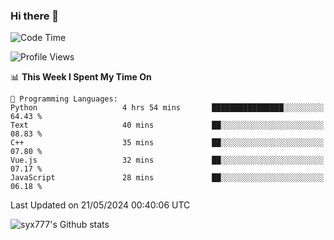 ### Hi there 👋

<!--
**syx777/syx777** is a ✨ _special_ ✨ repository because its `README.md` (this file) appears on your GitHub profile.

Here are some ideas to get you started:

- 🔭 I’m currently working on ...
- 🌱 I’m currently learning ...
- 👯 I’m looking to collaborate on ...
- 🤔 I’m looking for help with ...
- 💬 Ask me about ...
- 📫 How to reach me: ...
- 😄 Pronouns: ...
- ⚡ Fun fact: ...
-->
<!--START_SECTION:waka-->
![Code Time](http://img.shields.io/badge/Code%20Time-86%20hrs%2051%20mins-blue)

![Profile Views](http://img.shields.io/badge/Profile%20Views-80-blue)

📊 **This Week I Spent My Time On** 

```text
💬 Programming Languages: 
Python                   4 hrs 54 mins       ████████████████░░░░░░░░░   64.43 % 
Text                     40 mins             ██░░░░░░░░░░░░░░░░░░░░░░░   08.83 % 
C++                      35 mins             ██░░░░░░░░░░░░░░░░░░░░░░░   07.80 % 
Vue.js                   32 mins             ██░░░░░░░░░░░░░░░░░░░░░░░   07.17 % 
JavaScript               28 mins             ██░░░░░░░░░░░░░░░░░░░░░░░   06.18 % 
```


 Last Updated on 21/05/2024 00:40:06 UTC
<!--END_SECTION:waka-->

![syx777's Github stats](https://github-readme-stats.vercel.app/api?username=syx777&show_icons=true&count_private=true)
